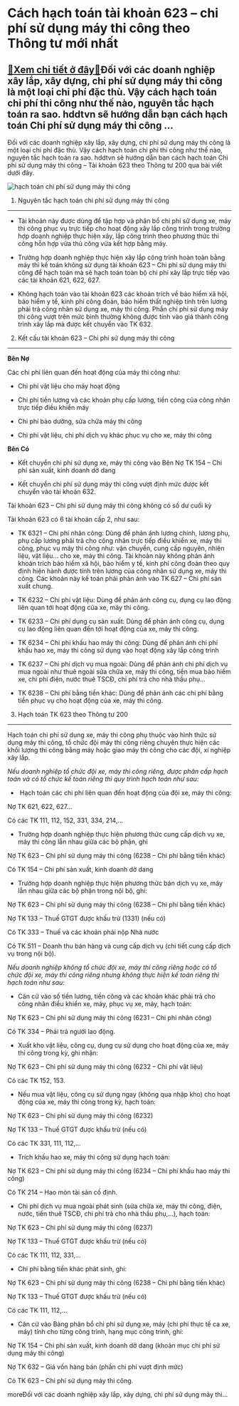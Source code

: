 Cách hạch toán tài khoản 623 – chi phí sử dụng máy thi công theo Thông tư mới nhất
==================================================================================

[:gift:Xem chi tiết ở đây:gift:](https://hddtvn.com/cach-hach-toan-tai-khoan-623-chi-phi-su-dung-may-thi-cong-theo-thong-tu-moi-nhat/)Đối với các doanh nghiệp xây lắp, xây dựng, chi phí sử dụng máy thi công là một loại chi phí đặc thù. Vậy cách hạch toán chi phí thi công như thế nào, nguyên tắc hạch toán ra sao. hddtvn sẽ hướng dẫn bạn cách hạch toán Chi phí sử dụng máy thi công …
---------------------------------------------------------------------------------------------------------------------------------------------------------------------------------------------------------------------------------------------------------

Đối với các doanh nghiệp xây lắp, xây dựng, chi phí sử dụng máy thi công là một loại chi phí đặc thù. Vậy cách hạch toán chi phí thi công như thế nào, nguyên tắc hạch toán ra sao. hddtvn sẽ hướng dẫn bạn cách hạch toán Chi phí sử dụng máy thi công – Tài khoản 623 theo Thông tư 200 qua bài viết dưới đây.


![hạch toán chi phí sử dụng máy thi công](https://hddtvn.com/wp-content/uploads/2021/01/máy.jpg)


1. Nguyên tắc hạch toán chi phí sử dụng máy thi công
----------------------------------------------------




* Tài khoản này được dùng để tập hợp và phân bổ chi phí sử dụng xe, máy thi công phục vụ trực tiếp cho hoạt động xây lắp công trình trong trường hợp doanh nghiệp thực hiện xây, lắp công trình theo phương thức thi công hỗn hợp vừa thủ công vừa kết hợp bằng máy.

* Trường hợp doanh nghiệp thực hiện xây lắp công trình hoàn toàn bằng máy thì kế toán không sử dụng tài khoản 623 – Chi phí sử dụng máy thi công để hạch toán mà sẽ hạch toán toàn bộ chi phí xây lắp trực tiếp vào các tài khoản 621, 622, 627.

* Không hạch toán vào tài khoản 623 các khoản trích về bảo hiểm xã hội, bảo hiểm y tế, kinh phí công đoàn, bảo hiểm thất nghiệp tính trên lương phải trả công nhân sử dụng xe, máy thi công. Phần chi phí sử dụng máy thi công vượt trên mức bình thường không được tính vào giá thành công trình xây lắp mà được kết chuyển vào TK 632.



2. Kết cấu tài khoản 623 – Chi phí sử dụng máy thi công
-------------------------------------------------------


**Bên Nợ**


Các chi phí liên quan đến hoạt động của máy thi công như:




* Chi phí vật liệu cho máy hoạt động

* Chi phí tiền lương và các khoản phụ cấp lương, tiền công của công nhân trực tiếp điều khiển máy

* Chi phí bảo dưỡng, sửa chữa máy thi công

* Chi phí vật liệu, chi phí dịch vụ khác phục vụ cho xe, máy thi công



**Bên Có**




* Kết chuyển chi phí sử dụng xe, máy thi công vào Bên Nợ TK 154 – Chi phí sản xuất, kinh doanh dở dang

* Kết chuyển chi phí sử dụng máy thi công vượt định mức được kết chuyển vào tài khoản 632.



Tài khoản 623 – Chi phí sử dụng máy thi công không có số dư cuối kỳ


Tài khoản 623 có 6 tài khoản cấp 2, như sau:




* TK 6321 – Chi phí nhân công: Dùng để phản ánh lương chính, lương phụ, phụ cấp lương phải trả cho công nhân trực tiếp điều khiển xe, máy thi công, phục vụ máy thi công như: vận chuyển, cung cấp nguyên, nhiên liệu, vật liệu… cho xe, máy thi công. Tài khoản này không phản ánh khoản trích bảo hiểm xã hội, bảo hiểm y tế, kinh phí công đoàn theo quy định hiện hành được tính trên lương của công nhân sử dụng xe, máy thi công. Các khoản này kế toán phải phản ánh vào TK 627 – Chi phí sản xuất chung.

* TK 6232 – Chi phí vật liệu: Dùng để phản ánh công cụ, dụng cụ lao động liên quan tới hoạt động của xe, máy thi công.

* TK 6233 – Chi phí dụng cụ sản xuất: Dùng để phản ánh công cụ, dụng cụ lao động liên quan đến tới hoạt động của xe, máy thi công.

* TK 6234 – Chi phí khấu hao máy thi công: Dùng để phản ánh chi phí khấu hao xe, máy thi công sử dụng vào hoạt động xây lắp công trình

* TK 6237 – Chi phí dịch vụ mua ngoài: Dùng để phản ánh chi phí dịch vụ mua ngoài như thuê ngoài sửa chữa xe, máy thi công, tiền mua bảo hiểm xe, chi phí điện, nước thuê TSCĐ, chi phí trả cho nhà thầu phụ…

* TK 6238 – Chi phí bằng tiền khác: Dùng để phản ánh các chi phí bằng tiền phục vụ cho hoạt động của xe, máy thi công.



3. Hạch toán TK 623 theo Thông tư 200
-------------------------------------


Hạch toán chi phí sử dụng xe, máy thi công phụ thuộc vào hình thức sử dụng máy thi công, tổ chức đội máy thi công riêng chuyên thực hiện các khối lượng thi công bằng máy hoặc giao máy thi công cho các đội, xí nghiệp xây lắp.


*Nếu doanh nghiệp tổ chức đội xe, máy thi công riêng, được phân cấp hạch toán và có tổ chức kế toán riêng thì quy trình hạch toán như sau:*




*  Hạch toán các chi phí liên quan đến hoạt động của đội xe, máy thi công:



Nợ TK 621, 622, 627…


Có các TK 111, 112, 152, 331, 334, 214,…




* Trường hợp doanh nghiệp thực hiện phương thức cung cấp dịch vụ xe, máy thi công lẫn nhau giữa các bộ phận, ghi



Nợ TK 623 – Chi phí sử dụng máy thi công (6238 – Chi phí bằng tiền khác)


Có TK 154 – Chi phí sản xuất, kinh doanh dở dang




* Trường hợp doanh nghiệp thực hiện phương thức bán dịch vụ xe, máy lẫn nhau giữa các bộ phận trong nội bộ, ghi:



Nợ TK 623 – Chi phí sử dụng máy thi công (6238 – Chi phí bằng tiền khác)


Nợ TK 133 – Thuế GTGT được khấu trừ (1331) (nếu có)


Có TK 333 – Thuế và các khoản phải nộp Nhà nước


Có TK 511 – Doanh thu bán hàng và cung cấp dịch vụ (chi tiết cung cấp dịch vụ trong nội bộ).


*Nếu doanh nghiệp không tổ chức đội xe, máy thi công riêng hoặc có tổ chức đội xe, máy thi công riêng nhưng không thực hiện kế toán riêng thì hạch toán như sau:*




* Căn cứ vào số tiền lương, tiền công và các khoản khác phải trả cho công nhân điều khiển xe, máy, phục vụ xe, máy, hạch toán:



Nợ TK 623 – Chi phí sử dụng máy thi công (6231 – Chi phí nhân công)


Có TK 334 – Phải trả người lao động.




* Xuất kho vật liệu, công cụ, dụng cụ sử dụng cho hoạt động của xe, máy thi công trong kỳ, ghi nhận:



Nợ TK 623 – Chi phí sử dụng máy thi công (6232 – Chi phí vật liệu)


Có các TK 152, 153.




* Nếu mua vật liệu, công cụ sử dụng ngay (không qua nhập kho) cho hoạt động của xe, máy thi công trong kỳ, hạch toán:



Nợ TK 623 – Chi phí sử dụng máy thi công (6232)


Nợ TK 133 – Thuế GTGT được khấu trừ (nếu có)


Có các TK 331, 111, 112,…




* Trích khấu hao xe, máy thi công sử dụng hạch toán:



Nợ TK 623 – Chi phí sử dụng máy thi công (6234 – Chi phí khấu hao máy thi công)


Có TK 214 – Hao mòn tài sản cố định.




* Chi phí dịch vụ mua ngoài phát sinh (sửa chữa xe, máy thi công, điện, nước, tiền thuê TSCĐ, chi phí trả cho nhà thầu phụ,…), hạch toán:



Nợ TK 623 – Chi phí sử dụng máy thi công (6237)


Nợ TK 133 – Thuế GTGT được khấu trừ (nếu có)


Có các TK 111, 112, 331,…




* Chi phí bằng tiền khác phát sinh, ghi:



Nợ TK 623 – Chi phí sử dụng máy thi công (6238 – Chi phí bằng tiền khác)


Nợ TK 133 – Thuế GTGT được khấu trừ (nếu có)


Có các TK 111, 112,…




* Căn cứ vào Bảng phân bổ chi phí sử dụng xe, máy (chi phí thực tế ca xe, máy) tính cho từng công trình, hạng mục công trình, ghi:



Nợ TK 154 – Chi phí sản xuất, kinh doanh dở dang (khoản mục chi phí sử dụng máy thi công)


Nợ TK 632 – Giá vốn hàng bán (phần chi phí vượt định mức)


Có TK 623 – Chi phí sử dụng máy thi công.



moreĐối với các doanh nghiệp xây lắp, xây dựng, chi phí sử dụng máy thi…

